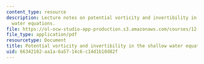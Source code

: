 ```yaml
---
content_type: resource
description: Lecture notes on potential vorticity and invertibility in the shallow
  water equations.
file: https://ol-ocw-studio-app-production.s3.amazonaws.com/courses/12-803-quasi-balanced-circulations-in-oceans-and-atmospheres-fall-2009/66342102aa1a6a5714c6c14d1b10d82f_MIT12_803F09_lec07.pdf
file_type: application/pdf
resourcetype: Document
title: Potential vorticity and invertibility in the shallow water equations
uid: 66342102-aa1a-6a57-14c6-c14d1b10d82f
---
```

